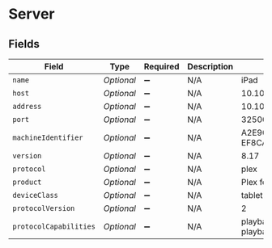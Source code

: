 # Server


## Fields

| Field                                          | Type                                           | Required                                       | Description                                    | Example                                        |
| ---------------------------------------------- | ---------------------------------------------- | ---------------------------------------------- | ---------------------------------------------- | ---------------------------------------------- |
| `name`                                         | *Optional<String>*                             | :heavy_minus_sign:                             | N/A                                            | iPad                                           |
| `host`                                         | *Optional<String>*                             | :heavy_minus_sign:                             | N/A                                            | 10.10.10.102                                   |
| `address`                                      | *Optional<String>*                             | :heavy_minus_sign:                             | N/A                                            | 10.10.10.102                                   |
| `port`                                         | *Optional<Double>*                             | :heavy_minus_sign:                             | N/A                                            | 32500                                          |
| `machineIdentifier`                            | *Optional<String>*                             | :heavy_minus_sign:                             | N/A                                            | A2E901F8-E016-43A7-ADFB-EF8CA8A4AC05           |
| `version`                                      | *Optional<String>*                             | :heavy_minus_sign:                             | N/A                                            | 8.17                                           |
| `protocol`                                     | *Optional<String>*                             | :heavy_minus_sign:                             | N/A                                            | plex                                           |
| `product`                                      | *Optional<String>*                             | :heavy_minus_sign:                             | N/A                                            | Plex for iOS                                   |
| `deviceClass`                                  | *Optional<String>*                             | :heavy_minus_sign:                             | N/A                                            | tablet                                         |
| `protocolVersion`                              | *Optional<Double>*                             | :heavy_minus_sign:                             | N/A                                            | 2                                              |
| `protocolCapabilities`                         | *Optional<String>*                             | :heavy_minus_sign:                             | N/A                                            | playback,playqueues,timeline,provider-playback |